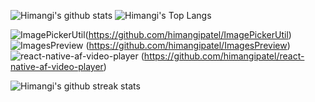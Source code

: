 
<!--
**himangipatel/himangipatel** is a ✨ _special_ ✨ repository because its `README.md` (this file) appears on your GitHub profile.

Here are some ideas to get you started:

- 🔭 I’m currently working on ...
- 🌱 I’m currently learning ...
- 👯 I’m looking to collaborate on ...
- 🤔 I’m looking for help with ...
- 💬 Ask me about ...
- 📫 How to reach me: ...
- 😄 Pronouns: ...
- ⚡ Fun fact: ...
-->

![Himangi's github stats](https://github-readme-stats.vercel.app/api?username=himangipatel&show_icons=true&theme=merko&hide_title=true)
![Himangi's Top Langs](https://github-readme-stats.vercel.app/api/top-langs/?username=himangipatel&layout=compact&theme=merko)

![ImagePickerUtil](https://github-readme-stats.vercel.app/api/pin/?username=himangipatel&repo=ImagePickerUtil&theme=merko)(https://github.com/himangipatel/ImagePickerUtil)
![ImagesPreview](https://github-readme-stats.vercel.app/api/pin/?username=himangipatel&repo=ImagesPreview&theme=merko) (https://github.com/himangipatel/ImagesPreview)
![react-native-af-video-player](https://github-readme-stats.vercel.app/api/pin/?username=himangipatel&repo=react-native-af-video-player&theme=merko)
(https://github.com/himangipatel/react-native-af-video-player)

![Himangi's github streak stats](https://github-readme-streak-stats.herokuapp.com/?user=himangipatel&theme=merko)
